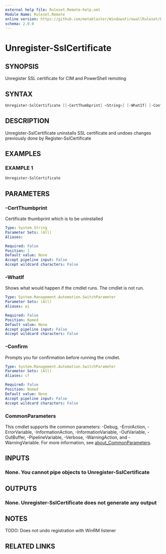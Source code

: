 ```yaml
---
external help file: Ruleset.Remote-help.xml
Module Name: Ruleset.Remote
online version: https://github.com/metablaster/WindowsFirewallRuleset/blob/master/Modules/Ruleset.Remote/Help/en-US/Unregister-SslCertificate.md
schema: 2.0.0
---
```


# Unregister-SslCertificate

## SYNOPSIS

Unregister SSL certificate for CIM and PowerShell remoting

## SYNTAX

```powershell
Unregister-SslCertificate [[-CertThumbprint] <String>] [-WhatIf] [-Confirm] [<CommonParameters>]
```

## DESCRIPTION

Unregister-SslCertificate uninstalls SSL certificate and undoes changes
previously done by Register-SslCertificate

## EXAMPLES

### EXAMPLE 1

```powershell
Unregister-SslCertificate
```

## PARAMETERS

### -CertThumbprint

Certificate thumbprint which is to be uninstalled

```yaml
Type: System.String
Parameter Sets: (All)
Aliases:

Required: False
Position: 1
Default value: None
Accept pipeline input: False
Accept wildcard characters: False
```

### -WhatIf

Shows what would happen if the cmdlet runs.
The cmdlet is not run.

```yaml
Type: System.Management.Automation.SwitchParameter
Parameter Sets: (All)
Aliases: wi

Required: False
Position: Named
Default value: None
Accept pipeline input: False
Accept wildcard characters: False
```

### -Confirm

Prompts you for confirmation before running the cmdlet.

```yaml
Type: System.Management.Automation.SwitchParameter
Parameter Sets: (All)
Aliases: cf

Required: False
Position: Named
Default value: None
Accept pipeline input: False
Accept wildcard characters: False
```

### CommonParameters

This cmdlet supports the common parameters: -Debug, -ErrorAction, -ErrorVariable, -InformationAction, -InformationVariable, -OutVariable, -OutBuffer, -PipelineVariable, -Verbose, -WarningAction, and -WarningVariable. For more information, see [about_CommonParameters](http://go.microsoft.com/fwlink/?LinkID=113216).

## INPUTS

### None. You cannot pipe objects to Unregister-SslCertificate

## OUTPUTS

### None. Unregister-SslCertificate does not generate any output

## NOTES

TODO: Does not undo registration with WinRM listener

## RELATED LINKS

